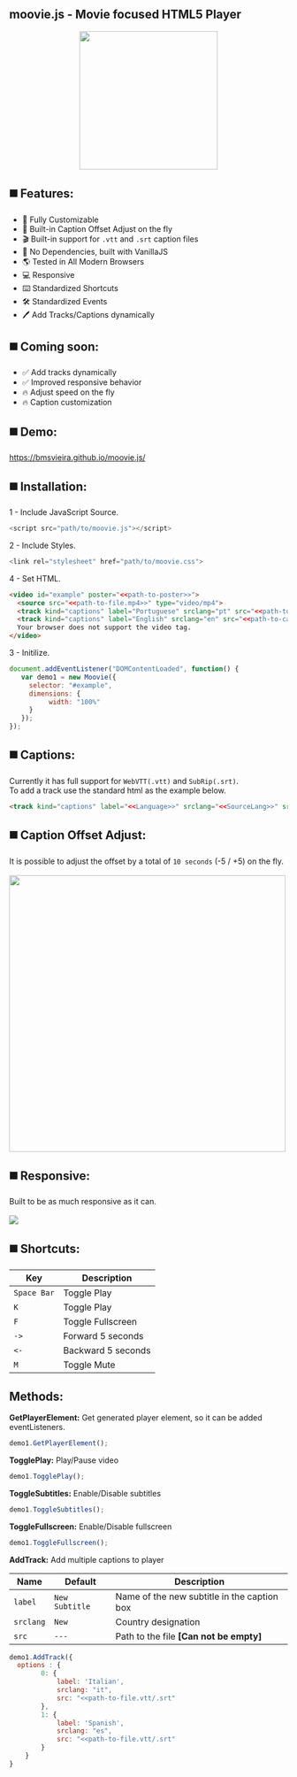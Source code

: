 moovie.js - Movie focused HTML5 Player 
--
<p align="center">
<img width="250" src="https://bmsvieira.github.io/moovie.js/demo-template/images/moovie_black.png">
</p>

◼️ Features:
-
- 🔧 Fully Customizable
- 💎 Built-in Caption Offset Adjust on the fly
- 🎬 Built-in support for `.vtt` and `.srt` caption files 
- 💪 No Dependencies, built with VanillaJS
- 🌎 Tested in All Modern Browsers
- 💻 Responsive
- ⌨️ Standardized Shortcuts
- 🛠 Standardized Events
- 🖊 Add Tracks/Captions dynamically

◼️ Coming soon:
-
- ✅ Add tracks dynamically
- ✅ Improved responsive behavior
- 🔥 Adjust speed on the fly
- 🔥 Caption customization



◼️ Demo:
-
https://bmsvieira.github.io/moovie.js/

◼️ Installation:
-

1 - Include JavaScript Source.
```javascript
<script src="path/to/moovie.js"></script>
```
2 - Include Styles.
```javascript
<link rel="stylesheet" href="path/to/moovie.css">
```
4 - Set HTML.
```html
<video id="example" poster="<<path-to-poster>>">
  <source src="<<path-to-file.mp4>>" type="video/mp4">
  <track kind="captions" label="Portuguese" srclang="pt" src="<<path-to-caption.vtt>>">
  <track kind="captions" label="English" srclang="en" src="<<path-to-caption.vtt>>">
  Your browser does not support the video tag.
</video>
```
3 - Initilize.
```javascript
document.addEventListener("DOMContentLoaded", function() {
   var demo1 = new Moovie({
     selector: "#example",
     dimensions: {
          width: "100%"
     }
   });
});
```

◼️ Captions:
-

Currently it has full support for `WebVTT(.vtt)` and `SubRip(.srt)`.
<br>To add a track use the standard html as the example below.

```html
<track kind="captions" label="<<Language>>" srclang="<<SourceLang>>" src="<<path-to-caption.vtt/.srt>>">
```

◼️ Caption Offset Adjust:
-

It is possible to adjust the offset by a total of `10 seconds` (-5 / +5) on the fly.<br><br>
<img width="500" src="https://bmsvieira.github.io/moovie.js/demo-template/images/captionadjust.png">

◼️ Responsive:
-

Built to be as much responsive as it can.<br><br>
<img src="https://mooviehosted.000webhostapp.com/responsive.gif">

◼️ Shortcuts:
-

| Key | Description |
| --- | --- |
| `Space Bar` | Toggle Play|
| `K`  | Toggle Play  |
| `F` | Toggle Fullscreen|
| `->`  | Forward 5 seconds  |
| `<-` | Backward 5 seconds |
| `M`  | Toggle Mute  |

Methods:
-
<b>GetPlayerElement:</b>
Get generated player element, so it can be added eventListeners.

```javascript
demo1.GetPlayerElement();
```

<b>TogglePlay:</b>
Play/Pause video

```javascript
demo1.TogglePlay();
```

<b>ToggleSubtitles:</b>
Enable/Disable subtitles

```javascript
demo1.ToggleSubtitles();
```

<b>ToggleFullscreen:</b>
Enable/Disable fullscreen

```javascript
demo1.ToggleFullscreen();
```

<b>AddTrack:</b>
Add multiple captions to player

| Name | Default | Description |
| --- | --- | --- |
| `label` | `New Subtitle` |  Name of the new subtitle in the caption box |
| `srclang` | `New` | Country designation |
| `src` | `---` |  Path to the file <b>[Can not be empty]</b> |

```javascript
demo1.AddTrack({
  options : {
        0: {
            label: 'Italian',
            srclang: "it",
            src: "<<path-to-file.vtt/.srt"
        },
        1: {
            label: 'Spanish',
            srclang: "es",
            src: "<<path-to-file.vtt/.srt"
        }
    }
}
```

